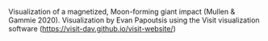 Visualization of a magnetized, Moon-forming giant impact (Mullen & Gammie 2020).
Visualization by Evan Papoutsis using the Visit visualization software
(https://visit-dav.github.io/visit-website/)